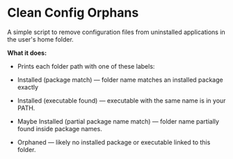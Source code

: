 # Clean Config Orphans
A simple script to remove configuration files from uninstalled applications in the user's home folder.

**What it does:**

* Prints each folder path with one of these labels:

* Installed (package match) — folder name matches an installed package exactly

*  Installed (executable found) — executable with the same name is in your PATH.

* Maybe Installed (partial package name match) — folder name partially found inside package names.

*  Orphaned — likely no installed package or executable linked to this folder.
